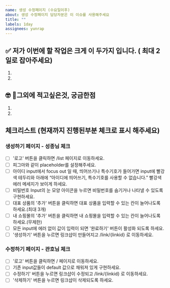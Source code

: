 ```yaml
---
name: 생성 수정페이지 (수요일이후)
about: 생성 수정페이지 담당자분은 이 이슈를 사용해주세요
title: ""
labels: 1day
assignees: yunrap
---
```


## ✅ 저가 이번에 할 작업은 크게 이 두가지 입니다. ( 최대 2일로 잡아주세요)

1.
2.

## 🤓 그외에 적고싶은것, 궁금한점

1.
2.

## 체크리스트 (현재까지 진행된부분 체크로 표시 해주세요)

### 생성하기 페이지 - 성종님 체크

- [ ] '로고' 버튼을 클릭하면 /list 페이지로 이동하세요.
- [ ] 피그마와 같이 placeholder를 설정해주세요.
- [ ] 아이디 input에서 focus out 일 때, 띄어쓰기나 특수기호가 들어가면 input에 빨강색 테두리와 아래에 “아이디에 띄어쓰기, 특수기호를 사용할 수 없습니다.” 빨강색 에러 메세지가 보이게 하세요.
- [ ] 비밀번호 Input의 눈 모양 아이콘을 누르면 비밀번호를 숨기거나 나타낼 수 있도록 구현하세요.
- [ ] 대표 상품의 '추가' 버튼을 클릭하면 대표 상품을 입력할 수 있는 칸이 늘어나도록 하세요.(최대 3개)
- [ ] 내 쇼핑몰의 '추가' 버튼을 클릭하면 내 쇼핑몰을 입력할 수 있는 칸이 늘어나도록 하세요.(무제한)
- [ ] 모든 input에 에러 없이 값이 입력이 되면 '완료하기' 버튼이 활성화 되도록 하세요.
- [ ] '생성하기' 버튼을 누르면 링크샵이 만들어지고 /link/{linkid} 로 이동하세요.

### 수정하기 페이지 - 관호님 체크

- [ ] '로고' 버튼을 클릭하면 / 페이지로 이동하세요.
- [ ] 기존 input값들이 default 값으로 채워져 있게 구현하세요.
- [ ] 수정하기' 버튼을 누르면 링크샵이 수정되고 /link/{linkid} 로 이동하세요.
- [ ] '삭제하기' 버튼을 누르면 링크샵이 삭제되도록 하세요.
